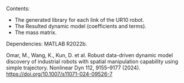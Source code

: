 Contents:
* The generated library for each link of the UR10 robot.
* The Resulted dynamic model (coefficients and terms).
* The mass matrix.

Dependencies:
MATLAB R2022b.

Omar, M., Wang, K., Kun, D. et al. Robust data-driven dynamic model discovery of industrial robots with spatial manipulation capability using simple trajectory. Nonlinear Dyn 112, 9155–9177 (2024). https://doi.org/10.1007/s11071-024-09526-7 
